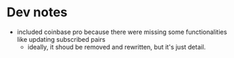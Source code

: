 # Dev notes

- included coinbase pro because there were missing some functionalities like updating subscribed pairs
  - ideally, it shoud be removed and rewritten, but it's just detail.